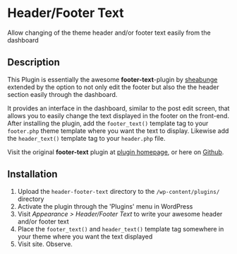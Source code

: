 # Header/Footer Text

Allow changing of the theme header and/or footer text easily from the dashboard

## Description

This Plugin is essentially the awesome **footer-text**-plugin by [sheabunge](https://github.com/sheabunge/footer-text) extended by the option to not only edit the footer but also the the header section easily through the dashboard.

It provides an interface in the dashboard, similar to the post edit screen, that allows you to easily change the text displayed in the footer on the front-end. After installing the plugin, add the `footer_text()` template tag to your `footer.php` theme template where you want the text to display. Likewise add the `header_text()` template tag to your `header.php` file. 

Visit the original **footer-text** plugin at [plugin homepage](https://sheabunge.com/plugins/footer-text/), or here on [Github](https://github.com/sheabunge/footer-text/).

## Installation

1. Upload the `header-footer-text` directory to the `/wp-content/plugins/` directory
1. Activate the plugin through the 'Plugins' menu in WordPress
1. Visit *Appearance > Header/Footer Text* to write your awesome header and/or footer text
1. Place the `footer_text()` and `header_text()` template tag somewhere in your theme where you want the text displayed
1. Visit site. Observe.
